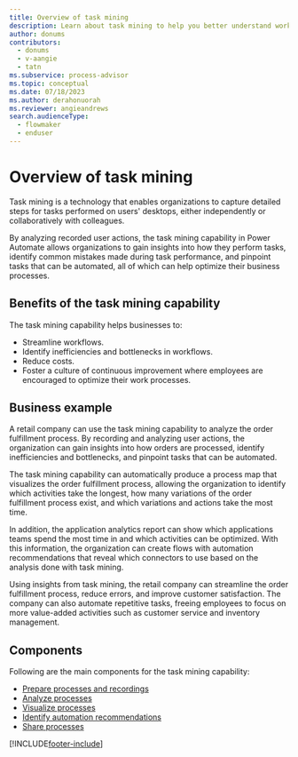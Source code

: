 ```yaml
---
title: Overview of task mining
description: Learn about task mining to help you better understand workflows and begin automating to reclaim time.
author: donums
contributors:
  - donums
  - v-aangie 
  - tatn
ms.subservice: process-advisor
ms.topic: conceptual
ms.date: 07/18/2023
ms.author: derahonuorah
ms.reviewer: angieandrews
search.audienceType: 
  - flowmaker
  - enduser
---
```


# Overview of task mining

Task mining is a technology that enables organizations to capture detailed steps for tasks performed on users' desktops, either independently or collaboratively with colleagues.

By analyzing recorded user actions, the task mining capability in Power Automate allows organizations to gain insights into how they perform tasks, identify common mistakes made during task performance, and pinpoint tasks that can be automated, all of which can help optimize their business processes.

## Benefits of the task mining capability

The task mining capability helps businesses to: 

- Streamline workflows.
- Identify inefficiencies and bottlenecks in workflows.
- Reduce costs.
- Foster a culture of continuous improvement where employees are encouraged to optimize their work processes.

## Business example

A retail company can use the task mining capability to analyze the order fulfillment process. By recording and analyzing user actions, the organization can gain insights into how orders are processed, identify inefficiencies and bottlenecks, and pinpoint tasks that can be automated.

The task mining capability can automatically produce a process map that visualizes the order fulfillment process, allowing the organization to identify which activities take the longest, how many variations of the order fulfillment process exist, and which variations and actions take the most time.

In addition, the application analytics report can show which applications teams spend the most time in and which activities can be optimized. With this information, the organization can create flows with automation recommendations that reveal which connectors to use based on the analysis done with task mining.

Using insights from task mining, the retail company can streamline the order fulfillment process, reduce errors, and improve customer satisfaction. The company can also automate repetitive tasks, freeing employees to focus on more value-added activities such as customer service and inventory management.

## Components

Following are the main components for the task mining capability:

- [Prepare processes and recordings](process-advisor-processes.md)
- [Analyze processes](process-advisor-analyze.md)
- [Visualize processes](process-advisor-visualize.md)
- [Identify automation recommendations](process-advisor-automation.md)
- [Share processes](process-advisor-share.md)

[!INCLUDE[footer-include](includes/footer-banner.md)]
